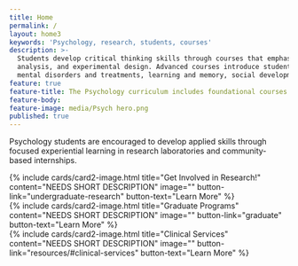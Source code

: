 ```yaml
---
title: Home
permalink: /
layout: home3
keywords: 'Psychology, research, students, courses'
description: >-
  Students develop critical thinking skills through courses that emphasize the scientific basis of psychology, statistical      
  analysis, and experimental design. Advanced courses introduce students to the cutting edge of psychological research on 
  mental disorders and treatments, learning and memory, social development, and many other topics.
feature: true
feature-title: The Psychology curriculum includes foundational courses that cover a breadth of content, ranging from the biological bases of cognition and behavior to sociocultural influences on human interactions.
feature-body: 
feature-image: media/Psych hero.png
published: true
---
```


Psychology students are encouraged to develop applied skills through focused experiential learning in research laboratories and community-based internships.

<div class="row row-wide">
  <div class="col m12 l4">{% include cards/card2-image.html 
    title="Get Involved in Research!" 
    content="NEEDS SHORT DESCRIPTION" 
    image="" 
    button-link="undergraduate-research" 
    button-text="Learn More" %}
  </div>
  <div class="row row-wide">
    <div class="col m12 l4">{% include cards/card2-image.html 
      title="Graduate Programs" 
      content="NEEDS SHORT DESCRIPTION" 
      image="" 
      button-link="graduate" 
      button-text="Learn More" %}
    </div>
    <div class="row row-wide">
      <div class="col m12 l4">{% include cards/card2-image.html 
        title="Clinical Services" 
        content="NEEDS SHORT DESCRIPTION" 
        image="" 
        button-link="resources/#clinical-services" 
        button-text="Learn More" %}
      </div>
</div>
